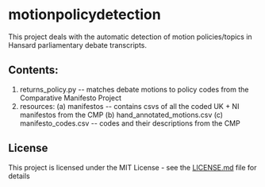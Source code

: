 # motionpolicydetection
This project deals with the automatic detection of motion policies/topics in Hansard parliamentary debate transcripts. 


## Contents:

1. returns_policy.py -- matches debate motions to policy codes from the Comparative Manifesto Project
2. resources:
  (a) manifestos -- contains csvs of all the coded UK + NI manifestos from the CMP
  (b) hand_annotated_motions.csv
  (c) manifesto_codes.csv -- codes and their descriptions from the CMP

## License

This project is licensed under the MIT License - see the [LICENSE.md](LICENSE.md) file for details
